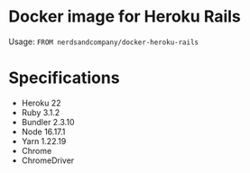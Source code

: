 # Docker image for Heroku Rails

Usage: `FROM nerdsandcompany/docker-heroku-rails`

# Specifications

* Heroku 22
* Ruby 3.1.2
* Bundler 2.3.10
* Node 16.17.1
* Yarn 1.22.19
* Chrome
* ChromeDriver

